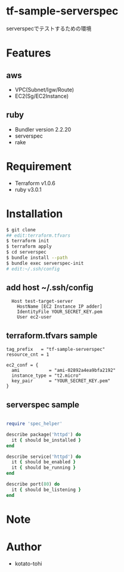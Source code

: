 # tf-sample-serverspec
serverspecでテストするための環境

# Features

## aws 
* VPC(Subnet/Igw/Route)
* EC2(Sg/EC2Instance)

## ruby
* Bundler version 2.2.20
* serverspec
* rake

# Requirement 
* Terraform  v1.0.6
* ruby v3.0.1

# Installation

```zsh
$ git clone
## edit:terraform.tfvars
$ terraform init
$ terraform apply
$ cd serverspec
$ bundle install --path 
$ bundle exec serverspec-init
# edit:~/.ssh/config
```

## add host  ~/.ssh/config
``` 
  Host test-target-server
    HostName [EC2 Instance IP adder]
    IdentityFile YOUR_SECRET_KEY.pem
    User ec2-user
```

## terraform.tfvars sample
```
tag_prefix   = "tf-sample-serverspec"
resource_cnt = 1

ec2_conf = {
  ami           = "ami-02892a4ea9bfa2192"
  instance_type = "t2.micro"
  key_pair      = "YOUR_SECRET_KEY.pem"
}
```


## serverspec sample
```ruby

require 'spec_helper'

describe package('httpd') do
  it { should be_installed }
end

describe service('httpd') do
  it { should be_enabled }
  it { should be_running }
end

describe port(80) do
  it { should be_listening }
end


```

# Note


# Author 
* kotato-tohi